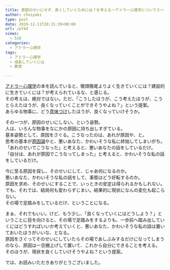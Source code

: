 ```yaml
---
title: 原因のせいにせず、良くしていくためには？を考える〜アドラー心理学について⑧〜
author: choiyaki
type: post
date: 2019-12-11T20:15:39+00:00
url: /p744
views:
  - 518
categories:
  - アドラー心理学
tags:
  - アドラー心理学
  - 成長していくには
  - 教育

---
```

<a href="https://scrapbox.io/choiyaki-hondana/%E3%82%A2%E3%83%89%E3%83%A9%E3%83%BC%E5%BF%83%E7%90%86%E5%AD%A6" draggable="false">アドラー心理学</a>の本を読んでいると、徹頭徹尾よりよく生きていくには？建設的に生きていくには？が考えられているな、と感じる。  
その考えは、絶対ではない。ただ、「こうしたほうが、こう考えたほうが、こうとらえたほうが、良くなっていくことができそうやよね？」という提案。  
あらゆる物事に、どう<a href="https://scrapbox.io/choiyaki-hondana/%E6%84%8F%E5%91%B3%E3%81%A5%E3%81%91" draggable="false">意味づけ</a>したほうが、良くなっていけそうか。

その一つが、原因のせいにしない、という姿勢。  
人は、いろんな物事をなにかの原因に持ち出しすぎている。  
基本姿勢として、原因をさぐる。こうなったのは、あれが原因や、と。  
思考の基本が[原因論][1]やと、悪いあなた、かわいそうな私に終始してしまいがち。  
「あれのせいでこうなった」と考えると、悪いあなたの話をしているだけ。  
「自分は、あれが原因でこうなってしまった」と考えると、かわいそうな私の話をしているだけ。

今に至る原因を探し、そのせいにして、じゃあ何になるのか。  
悪いあなた、かわいそうな私の話をして、事態はどう好転するのか。  
原因を求め、そのせいにすることで、いっときの安定は得られるかもしれない。  
でも、それでは、結局何も変わらずじまい。結果的に現状になんの変化も起こらない。  
その場で足踏みをしているだけ、ということになる。

まぁ、それでもいい。けど、もう少し、「良くなっていくにはどうしよう？」ということに目を向けると、その場で足踏みをするよりも、一歩前へ踏み出していくにはどうすればいいか考えていくと、悪いあなた、かわいそうな私の話は置いておいたほうがいいな、となる。  
原因をさぐってそのせいにしていたらその場であしぶみするだけになってしまうのなら、原因は一旦棚上げして置いて、これから自分にできることを考える。  
そのほうが、現状を良くしていけそうやよね？という提案。

では、お読みいただきありがとうございました。

 [1]: https://scrapbox.io/choiyaki-hondana/%E5%8E%9F%E5%9B%A0%E8%AB%96